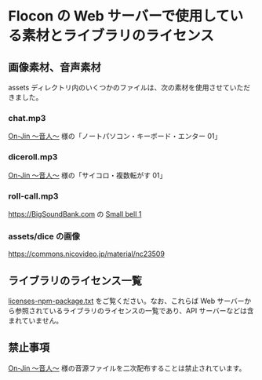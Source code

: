 # Flocon の Web サーバーで使用している素材とライブラリのライセンス

## 画像素材、音声素材

assets ディレクトリ内のいくつかのファイルは、次の素材を使用させていただきました。

### chat.mp3

[On-Jin ～音人～][1] 様の「ノートパソコン・キーボード・エンター 01」

### diceroll.mp3

[On-Jin ～音人～][1] 様の「サイコロ・複数転がす 01」

### roll-call.mp3

<https://BigSoundBank.com> の [Small bell 1](https://bigsoundbank.com/detail-0292-small-bell-1.html)

### assets/dice の画像

<https://commons.nicovideo.jp/material/nc23509>

## ライブラリのライセンス一覧

[licenses-npm-package.txt](./licenses-npm-package.txt) をご覧ください。なお、これらば Web サーバーから参照されているライブラリのライセンスの一覧であり、API サーバーなどは含まれていません。

## 禁止事項

[On-Jin ～音人～][1] 様の音源ファイルを二次配布することは禁止されています。

[1]: https://on-jin.com/
